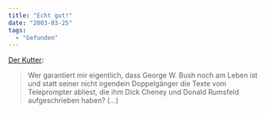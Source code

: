 ```yaml
---
title: "Echt gut!"
date: "2003-03-25"
tags:
  - "Gefunden"
---
```


[Der Kutter](http://kutter.antville.org/stories/329042/ "der K U T T E R"):

> Wer garantiert mir eigentlich, dass George W. Bush noch am Leben ist und statt seiner nicht irgendein Doppelgänger die Texte vom Teleprompter abliest, die ihm Dick Cheney und Donald Rumsfeld aufgeschrieben haben? (…)
